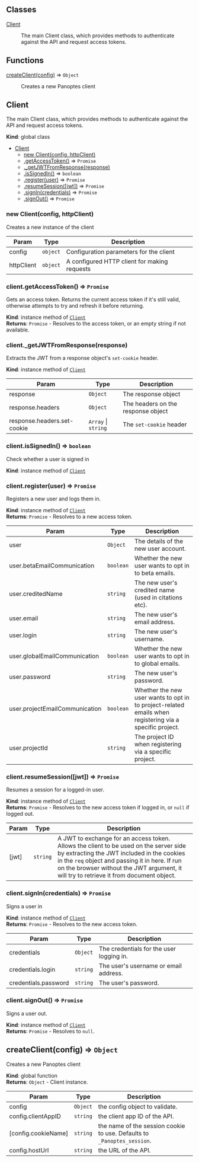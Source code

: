 ## Classes

<dl>
<dt><a href="#Client">Client</a></dt>
<dd><p>The main Client class, which provides methods to authenticate against the API and request access tokens.</p>
</dd>
</dl>

## Functions

<dl>
<dt><a href="#createClient">createClient(config)</a> ⇒ <code>Object</code></dt>
<dd><p>Creates a new Panoptes client</p>
</dd>
</dl>

<a name="Client"></a>

## Client
The main Client class, which provides methods to authenticate against the API and request access tokens.

**Kind**: global class  

* [Client](#Client)
    * [new Client(config, httpClient)](#new_Client_new)
    * [.getAccessToken()](#Client+getAccessToken) ⇒ <code>Promise</code>
    * [._getJWTFromResponse(response)](#Client+_getJWTFromResponse)
    * [.isSignedIn()](#Client+isSignedIn) ⇒ <code>boolean</code>
    * [.register(user)](#Client+register) ⇒ <code>Promise</code>
    * [.resumeSession([jwt])](#Client+resumeSession) ⇒ <code>Promise</code>
    * [.signIn(credentials)](#Client+signIn) ⇒ <code>Promise</code>
    * [.signOut()](#Client+signOut) ⇒ <code>Promise</code>

<a name="new_Client_new"></a>

### new Client(config, httpClient)
Creates a new instance of the client


| Param | Type | Description |
| --- | --- | --- |
| config | <code>object</code> | Configuration parameters for the client |
| httpClient | <code>object</code> | A configured HTTP client for making requests |

<a name="Client+getAccessToken"></a>

### client.getAccessToken() ⇒ <code>Promise</code>
Gets an access token. Returns the current access token if it's still valid, otherwise attempts to try and refresh it before returning.

**Kind**: instance method of [<code>Client</code>](#Client)  
**Returns**: <code>Promise</code> - Resolves to the access token, or an empty string if not available.  
<a name="Client+_getJWTFromResponse"></a>

### client.\_getJWTFromResponse(response)
Extracts the JWT from a response object's `set-cookie` header.

**Kind**: instance method of [<code>Client</code>](#Client)  

| Param | Type | Description |
| --- | --- | --- |
| response | <code>Object</code> | The response object |
| response.headers | <code>Object</code> | The headers on the response object |
| response.headers.set-cookie | <code>Array</code> \| <code>string</code> | The `set-cookie` header |

<a name="Client+isSignedIn"></a>

### client.isSignedIn() ⇒ <code>boolean</code>
Check whether a user is signed in

**Kind**: instance method of [<code>Client</code>](#Client)  
<a name="Client+register"></a>

### client.register(user) ⇒ <code>Promise</code>
Registers a new user and logs them in.

**Kind**: instance method of [<code>Client</code>](#Client)  
**Returns**: <code>Promise</code> - Resolves to a new access token.  

| Param | Type | Description |
| --- | --- | --- |
| user | <code>Object</code> | The details of the new user account. |
| user.betaEmailCommunication | <code>boolean</code> | Whether the new user wants to opt in to beta emails. |
| user.creditedName | <code>string</code> | The new user's credited name (used in citations etc). |
| user.email | <code>string</code> | The new user's email address. |
| user.login | <code>string</code> | The new user's username. |
| user.globalEmailCommunication | <code>boolean</code> | Whether the new user wants to opt in to global emails. |
| user.password | <code>string</code> | The new user's password. |
| user.projectEmailCommunication | <code>boolean</code> | Whether the new user wants to opt in to project-related emails when registering via a specific project. |
| user.projectId | <code>string</code> | The project ID when registering via a specific project. |

<a name="Client+resumeSession"></a>

### client.resumeSession([jwt]) ⇒ <code>Promise</code>
Resumes a session for a logged-in user.

**Kind**: instance method of [<code>Client</code>](#Client)  
**Returns**: <code>Promise</code> - Resolves to the new access token if logged in, or `null` if logged out.  

| Param | Type | Description |
| --- | --- | --- |
| [jwt] | <code>string</code> | A JWT to exchange for an access token. Allows the client to be used on the server side by extracting the JWT included in the cookies in the `req` object and passing it in here. If run on the browser without the JWT argument, it will try to retrieve it from document object. |

<a name="Client+signIn"></a>

### client.signIn(credentials) ⇒ <code>Promise</code>
Signs a user in

**Kind**: instance method of [<code>Client</code>](#Client)  
**Returns**: <code>Promise</code> - Resolves to the new access token.  

| Param | Type | Description |
| --- | --- | --- |
| credentials | <code>Object</code> | The credentials for the user logging in. |
| credentials.login | <code>string</code> | The user's username or email address. |
| credentials.password | <code>string</code> | The user's password. |

<a name="Client+signOut"></a>

### client.signOut() ⇒ <code>Promise</code>
Signs a user out.

**Kind**: instance method of [<code>Client</code>](#Client)  
**Returns**: <code>Promise</code> - Resolves to `null`.  
<a name="createClient"></a>

## createClient(config) ⇒ <code>Object</code>
Creates a new Panoptes client

**Kind**: global function  
**Returns**: <code>Object</code> - Client instance.  

| Param | Type | Description |
| --- | --- | --- |
| config | <code>Object</code> | the config object to validate. |
| config.clientAppID | <code>string</code> | the client app ID of the API. |
| [config.cookieName] | <code>string</code> | the name of the session cookie to use. Defaults to `_Panoptes_session`. |
| config.hostUrl | <code>string</code> | the URL of the API. |

